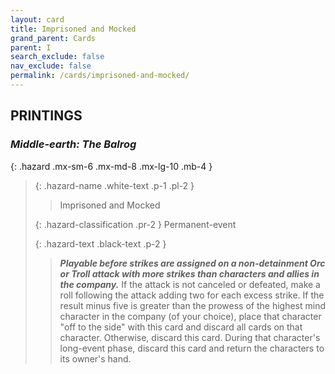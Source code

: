 ```yaml
---
layout: card
title: Imprisoned and Mocked
grand_parent: Cards
parent: I
search_exclude: false
nav_exclude: false
permalink: /cards/imprisoned-and-mocked/
---
```


## PRINTINGS


### _Middle-earth: The Balrog_

{: .hazard .mx-sm-6 .mx-md-8 .mx-lg-10 .mb-4 }
> {: .hazard-name .white-text .p-1 .pl-2 }
> > <div class="hazard-mp"></div>
> > <div class="card-name">Imprisoned and Mocked</div>
>
> {: .hazard-classification .pr-2 }
> Permanent-event
>
> {: .hazard-text .black-text .p-2 }
> > ***Playable before strikes are assigned on a non-detainment Orc or Troll attack with more strikes than characters and allies in the company.*** If the attack is not canceled or defeated, make a roll following the attack adding two for each excess strike. If the result minus five is greater than the prowess of the highest mind character in the company (of your choice), place that character "off to the side" with this card and discard all cards on that character. Otherwise, discard this card. During that character's long-event phase, discard this card and return the characters to its owner's hand. 
>
